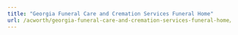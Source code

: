 ```yaml
---
title: "Georgia Funeral Care and Cremation Services Funeral Home"
url: /acworth/georgia-funeral-care-and-cremation-services-funeral-home/
---
```

